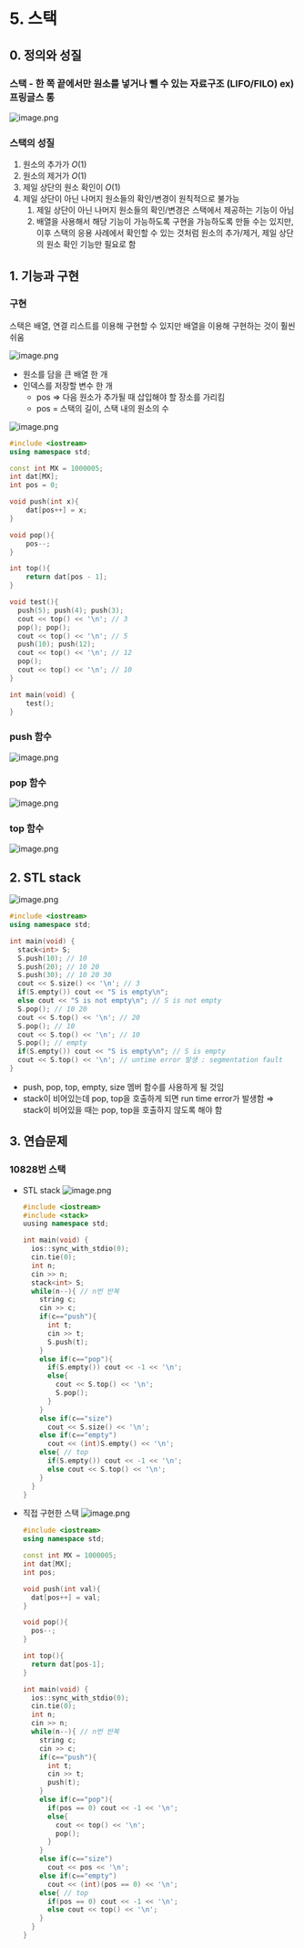 # 5. 스택

## 0. 정의와 성질

### 스택 - 한 쪽 끝에서만 원소를 넣거나 뺄 수 있는 자료구조 (LIFO/FILO) ex) 프링글스 통

![image.png](attachment:0b86cac3-0d69-42d6-b8a2-f66dd0417a5b:image.png)

### 스택의 성질

1. 원소의 추가가 $O(1)$
2. 원소의 제거가 $O(1)$
3. 제일 상단의 원소 확인이 $O(1)$
4. 제일 상단이 아닌 나머지 원소들의 확인/변경이 원칙적으로 불가능
   1. 제일 상단이 아닌 나머지 원소들의 확인/변경은 스택에서 제공하는 기능이 아님
   2. 배열을 사용해서 해당 기능이 가능하도록 구현을 가능하도록 만들 수는 있지만, 이후 스택의 응용 사례에서 확인할 수 있는 것처럼 원소의 추가/제거, 제일 상단의 원소 확인 기능만 필요로 함

## 1. 기능과 구현

### 구현

스택은 배열, 연결 리스트를 이용해 구현할 수 있지만 배열을 이용해 구현하는 것이 훨씬 쉬움

![image.png](attachment:47fc99a2-8db7-48a8-9557-e9237b44e5de:image.png)

- 원소를 담을 큰 배열 한 개
- 인덱스를 저장할 변수 한 개
  - pos ⇒ 다음 원소가 추가될 때 삽입해야 할 장소를 가리킴
  - pos = 스택의 길이, 스택 내의 원소의 수

![image.png](attachment:e9e4ee12-58f2-404f-b146-d49479c6cae6:image.png)

```cpp
#include <iostream>
using namespace std;

const int MX = 1000005;
int dat[MX];
int pos = 0;

void push(int x){
    dat[pos++] = x;
}

void pop(){
    pos--;
}

int top(){
    return dat[pos - 1];
}

void test(){
  push(5); push(4); push(3);
  cout << top() << '\n'; // 3
  pop(); pop();
  cout << top() << '\n'; // 5
  push(10); push(12);
  cout << top() << '\n'; // 12
  pop();
  cout << top() << '\n'; // 10
}

int main(void) {
	test();
}
```

### push 함수

![image.png](attachment:523d8ff2-e2c9-4bf5-a4b7-dd5a94817770:image.png)

### pop 함수

![image.png](attachment:cfdfaf24-cbbb-4454-a0f8-8f6eb5376551:image.png)

### top 함수

![image.png](attachment:10aad305-0db2-4c68-81d8-3c6ab4142ae3:image.png)

## 2. STL stack

![image.png](attachment:e63ac8cc-88aa-4cad-a604-432312cf711c:image.png)

```cpp
#include <iostream>
using namespace std;

int main(void) {
  stack<int> S;
  S.push(10); // 10
  S.push(20); // 10 20
  S.push(30); // 10 20 30
  cout << S.size() << '\n'; // 3
  if(S.empty()) cout << "S is empty\n";
  else cout << "S is not empty\n"; // S is not empty
  S.pop(); // 10 20
  cout << S.top() << '\n'; // 20
  S.pop(); // 10
  cout << S.top() << '\n'; // 10
  S.pop(); // empty
  if(S.empty()) cout << "S is empty\n"; // S is empty
  cout << S.top() << '\n'; // untime error 발생 : segmentation fault
}
```

- push, pop, top, empty, size 멤버 함수를 사용하게 될 것임
- stack이 비어있는데 pop, top을 호출하게 되면 run time error가 발생함
  ⇒ stack이 비어있을 때는 pop, top을 호출하지 않도록 해야 함

## 3. 연습문제

### 10828번 스택

- STL stack
  ![image.png](attachment:b6035b57-3f9d-4cd7-890f-877bb9db551f:image.png)

  ```cpp
  #include <iostream>
  #include <stack>
  uusing namespace std;

  int main(void) {
    ios::sync_with_stdio(0);
    cin.tie(0);
    int n;
    cin >> n;
    stack<int> S;
    while(n--){ // n번 반복
      string c;
      cin >> c;
      if(c=="push"){
        int t;
        cin >> t;
        S.push(t);
      }
      else if(c=="pop"){
        if(S.empty()) cout << -1 << '\n';
        else{
          cout << S.top() << '\n';
          S.pop();
        }
      }
      else if(c=="size")
        cout << S.size() << '\n';
      else if(c=="empty")
        cout << (int)S.empty() << '\n';
      else{ // top
        if(S.empty()) cout << -1 << '\n';
        else cout << S.top() << '\n';
      }
    }
  }
  ```

- 직접 구현한 스택
  ![image.png](attachment:cfc51a6a-b905-462e-8498-40b54556f34a:image.png)

  ```cpp
  #include <iostream>
  using namespace std;

  const int MX = 1000005;
  int dat[MX];
  int pos;

  void push(int val){
    dat[pos++] = val;
  }

  void pop(){
    pos--;
  }

  int top(){
    return dat[pos-1];
  }

  int main(void) {
    ios::sync_with_stdio(0);
    cin.tie(0);
    int n;
    cin >> n;
    while(n--){ // n번 반복
      string c;
      cin >> c;
      if(c=="push"){
        int t;
        cin >> t;
        push(t);
      }
      else if(c=="pop"){
        if(pos == 0) cout << -1 << '\n';
        else{
          cout << top() << '\n';
          pop();
        }
      }
      else if(c=="size")
        cout << pos << '\n';
      else if(c=="empty")
        cout << (int)(pos == 0) << '\n';
      else{ // top
        if(pos == 0) cout << -1 << '\n';
        else cout << top() << '\n';
      }
    }
  }
  ```

